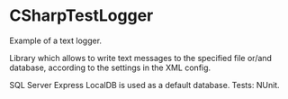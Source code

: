 # CSharpTestLogger
Example of a text logger. 

Library which allows to write text messages to the specified file or/and database, according to the settings in the XML config.

SQL Server Express LocalDB is used as a default database.
Tests: NUnit.
